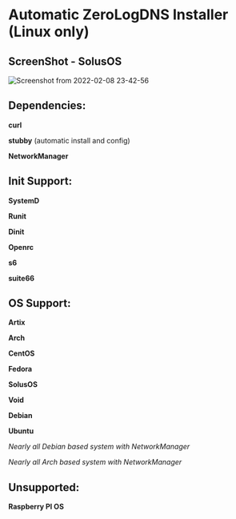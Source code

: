 # Automatic ZeroLogDNS Installer (Linux only)

## ScreenShot - SolusOS
![Screenshot from 2022-02-08 23-42-56](https://user-images.githubusercontent.com/55440418/153094092-9bc475ee-fef9-443a-9231-3bd04f3cf65a.png)

## Dependencies:

**curl**

**stubby** (automatic install and config)

**NetworkManager**

## Init Support:

**SystemD**

**Runit**

**Dinit**

**Openrc**

**s6**

**suite66**

## OS Support:

**Artix**

**Arch**

**CentOS**

**Fedora**

**SolusOS**

**Void**

**Debian**

**Ubuntu**

*Nearly all Debian based system with NetworkManager*

*Nearly all Arch based system with NetworkManager*

## Unsupported:

**Raspberry PI OS**
